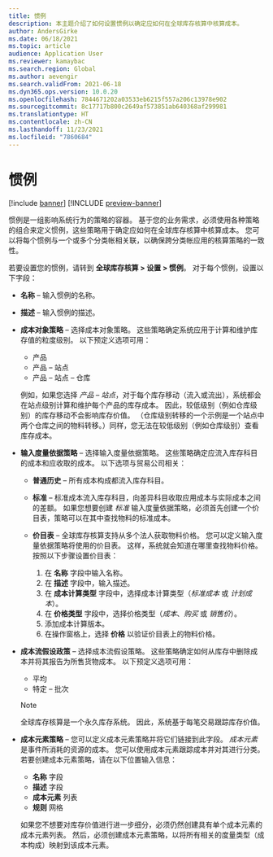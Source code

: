 ```yaml
---
title: 惯例
description: 本主题介绍了如何设置惯例以确定应如何在全球库存核算中核算成本。
author: AndersGirke
ms.date: 06/18/2021
ms.topic: article
audience: Application User
ms.reviewer: kamaybac
ms.search.region: Global
ms.author: aevengir
ms.search.validFrom: 2021-06-18
ms.dyn365.ops.version: 10.0.20
ms.openlocfilehash: 7844671202a03533eb6215f557a206c13978e902
ms.sourcegitcommit: 8c17717b800c2649af573851ab640368af299981
ms.translationtype: HT
ms.contentlocale: zh-CN
ms.lasthandoff: 11/23/2021
ms.locfileid: "7860684"
---
```

# <a name="conventions"></a>惯例

[!include [banner](../includes/banner.md)]
[!INCLUDE [preview-banner](../includes/preview-banner.md)]
<!--KFM: Preview until 4/30/2022 -->

惯例是一组影响系统行为的策略的容器。 基于您的业务需求，必须使用各种策略的组合来定义惯例，这些策略用于确定应如何在全球库存核算中核算成本。 您可以将每个惯例与一个或多个分类帐相关联，以确保跨分类帐应用的核算策略的一致性。

若要设置您的惯例，请转到 **全球库存核算 \> 设置 \> 惯例**。 对于每个惯例，设置以下字段：

- **名称** – 输入惯例的名称。
- **描述** – 输入惯例的描述。
- **成本对象策略** – 选择成本对象策略。 这些策略确定系统应用于计算和维护库存值的粒度级别。 以下预定义选项可用：

    - 产品
    - 产品 – 站点
    - 产品 – 站点 – 仓库

    例如，如果您选择 *产品 – 站点*，对于每个库存移动（流入或流出），系统都会在站点级别计算和维护每个产品的库存成本。 因此，较低级别（例如仓库级别）的库存移动不会影响库存价值。 （仓库级别转移的一个示例是一个站点中两个仓库之间的物料转移。）同样，您无法在较低级别（例如仓库级别）查看库存成本。

- **输入度量依据策略** – 选择输入度量依据策略。 这些策略确定应流入库存科目的成本和应收取的成本。 以下选项与贸易公司相关：

    - **普通历史** – 所有成本构成都流入库存科目。
    - **标准** – 标准成本流入库存科目，向差异科目收取应用成本与实际成本之间的差额。 如果您想要创建 *标准* 输入度量依据策略，必须首先创建一个价目表，策略可以在其中查找物料的标准成本。
    - **价目表** – 全球库存核算支持从多个法人获取物料价格。 您可以定义输入度量依据策略将使用的价目表。 这样，系统就会知道在哪里查找物料价格。 按照以下步骤设置价目表：

        1. 在 **名称** 字段中输入名称。
        1. 在 **描述** 字段中，输入描述。
        1. 在 **成本计算类型** 字段中，选择成本计算类型（*标准成本* 或 *计划成本*）。
        1. 在 **价格类型** 字段中，选择价格类型（*成本*、*购买* 或 *销售价*）。
        1. 添加成本计算版本。
        1. 在操作窗格上，选择 **价格** 以验证价目表上的物料价格。

- **成本流假设政策** – 选择成本流假设策略。 这些策略确定如何从库存中删除成本并将其报告为所售货物成本。 以下预定义选项可用：

    - 平均
    - 特定 – 批次

    > [!NOTE]
    > 全球库存核算是一个永久库存系统。 因此，系统基于每笔交易跟踪库存价值。

- **成本元素策略** – 您可以定义成本元素策略并将它们链接到此字段。 *成本元素* 是事件所消耗的资源的成本。 您可以使用成本元素跟踪成本并对其进行分类。 若要创建成本元素策略，请在以下位置输入信息：

    - **名称** 字段
    - **描述** 字段
    - **成本元素** 列表
    - **规则** 网格

    如果您不想要对库存价值进行进一步细分，必须仍然创建具有单个成本元素的成本元素列表。 然后，必须创建成本元素策略，以将所有相关的度量类型（成本构成）映射到该成本元素。
